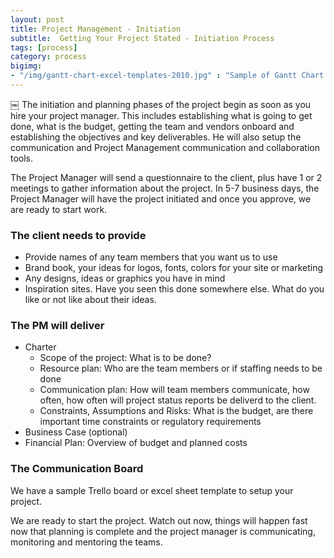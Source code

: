 ```yaml
---
layout: post
title: Project Management - Initiation
subtitle:  Getting Your Project Stated - Initiation Process
tags: [process]
category: process
bigimg:
- "/img/gantt-chart-excel-templates-2010.jpg" : "Sample of Gantt Chart Template"
---
```

￼
The initiation and planning phases
of the project begin as soon as you hire your project manager.   This includes establishing what is going to get done, what is the budget, getting the team and 
vendors onboard and establishing the objectives and key deliverables.  He will also setup the communication and Project Management communication and collaboration tools.  

The Project Manager will send a questionnaire to the client, plus have 1 or 2 meetings to gather information about the project.    In 5-7 business days, the Project Manager will have the project initiated and once you approve, we are ready to start work.

### The client needs to provide

* Provide names of any team members that you want us to use
* Brand book, your ideas for logos, fonts, colors for your site or marketing
* Any designs, ideas or graphics you have in mind
* Inspiration sites.  Have you seen this done somewhere else.  What do you like or not like about their ideas.

### The PM will deliver 

* Charter
  * Scope of the project:  What is to be done?
  * Resource plan:  Who are the team members or if staffing needs to be done
  * Communication plan:   How will team members communicate, how often, how often will project status reports be deliverd to the client.
  * Constraints, Assumptions and Risks:  What is the budget, are there important time constraints or regulatory requirements
* Business Case (optional)
* Financial Plan:  Overview of budget and planned costs

### The Communication Board

We have a sample Trello board or excel sheet template to setup your project.   
  
We are ready to start the project.  Watch out now, things will happen fast now that planning is complete and the 
project manager is communicating, monitoring and mentoring the teams. 
